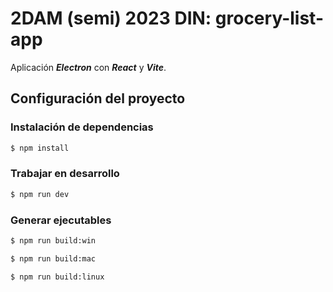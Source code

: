 # 2DAM (semi) 2023 DIN: grocery-list-app

Aplicación **_Electron_** con **_React_** y **_Vite_**.

## Configuración del proyecto

### Instalación de dependencias

```bash
$ npm install
```

### Trabajar en desarrollo

```bash
$ npm run dev
```

### Generar ejecutables

```bash
$ npm run build:win

$ npm run build:mac

$ npm run build:linux
```
